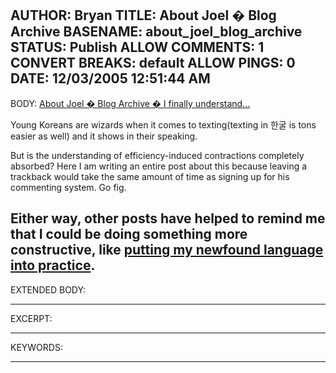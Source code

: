 AUTHOR: Bryan
TITLE: About Joel � Blog Archive
BASENAME: about_joel_blog_archive
STATUS: Publish
ALLOW COMMENTS: 1
CONVERT BREAKS: __default__
ALLOW PINGS: 0
DATE: 12/03/2005 12:51:44 AM
-----
BODY:
<a title="About Joel  � Blog Archive   � I finally understand%u2026" href="http://aboutjoel.com/blog/?p=433">About Joel  � Blog Archive   � I finally understand...</a>

Young Koreans are wizards when it comes to texting(texting in 한굴 is tons easier as well) and it shows in their speaking.

But is the understanding of efficiency-induced contractions completely absorbed? Here I am writing an entire post about this because leaving a trackback would take the same amount of time as signing up for his commenting system. Go fig.

Either way, other posts have helped to remind me that I could be doing something more constructive, like <a href="http://aboutjoel.com/blog/wp-trackback.php?p=429">putting my newfound language into practice</a>.
-----
EXTENDED BODY:

-----
EXCERPT:

-----
KEYWORDS:

-----



